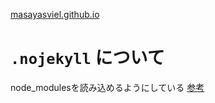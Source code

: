[masayasviel.github.io](https://masayasviel.github.io/)

# `.nojekyll` について

node_modulesを読み込めるようにしている
[参考](https://qiita.com/tic40/items/5a777fb7fc17fec868d1)